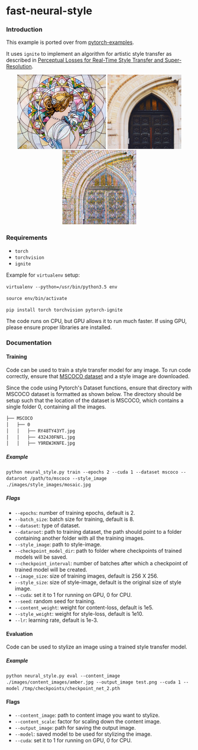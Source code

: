 # fast-neural-style

### Introduction

This example is ported over from [pytorch-examples](https://github.com/pytorch/examples/tree/master/fast_neural_style).

It uses `ignite` to implement an algorithm for artistic style transfer as described in [Perceptual Losses for Real-Time Style Transfer and Super-Resolution](https://arxiv.org/abs/1603.08155).

<p align="center">
    <img src="images/style_images/mosaic.jpg" height="200px">
    <img src="images/content_images/amber.jpg" height="200px">
    <img src="images/output_images/mosaic_amber.jpg" height="200px">
</p>

### Requirements

- `torch`
- `torchvision`
- `ignite`

Example for `virtualenv` setup:

`virtualenv --python=/usr/bin/python3.5 env`

`source env/bin/activate`

`pip install torch torchvision pytorch-ignite`

The code runs on CPU, but GPU allows it to run much faster. If using GPU, please ensure proper libraries are installed.

### Documentation

#### Training

Code can be used to train a style transfer model for any image. To run code correctly, ensure that [MSCOCO dataset](http://images.cocodataset.org/zips/train2014.zip) and a style image are downloaded.

Since the code using Pytorch's Dataset functions, ensure that directory with MSCOCO dataset is formatted as shown below. The directory should be setup such that the location of the dataset is MSCOCO, which contains a single folder 0, containing all the images.

```bash
├── MSCOCO
│   ├── 0
│   │   ├── RY48TY43YT.jpg
│   │   ├── 4324J0FNFL.jpg
│   │   ├── Y9REWJKNFE.jpg
```

##### Example

`python neural_style.py train --epochs 2 --cuda 1 --dataset mscoco --dataroot /path/to/mscoco --style_image ./images/style_images/mosaic.jpg`

##### Flags

- `--epochs`: number of training epochs, default is 2.
- `--batch_size`: batch size for training, default is 8.
- `--dataset`: type of dataset.
- `--dataroot`: path to training dataset, the path should point to a folder containing another folder with all the training images.
- `--style_image`: path to style-image.
- `--checkpoint_model_dir`: path to folder where checkpoints of trained models will be saved.
- `--checkpoint_interval`: number of batches after which a checkpoint of trained model will be created.
- `--image_size`: size of training images, default is 256 X 256.
- `--style_size`: size of style-image, default is the original size of style image.
- `--cuda`: set it to 1 for running on GPU, 0 for CPU.
- `--seed`: random seed for training.
- `--content_weight`: weight for content-loss, default is 1e5.
- `--style_weight`: weight for style-loss, default is 1e10.
- `--lr`: learning rate, default is 1e-3.

#### Evaluation

Code can be used to stylize an image using a trained style transfer model.

##### Example

`python neural_style.py eval --content_image ./images/content_images/amber.jpg --output_image test.png --cuda 1 --model /tmp/checkpoints/checkpoint_net_2.pth`

#### Flags

- `--content_image`: path to content image you want to stylize.
- `--content_scale`: factor for scaling down the content image.
- `--output_image`: path for saving the output image.
- `--model`: saved model to be used for stylizing the image.
- `--cuda`: set it to 1 for running on GPU, 0 for CPU.
